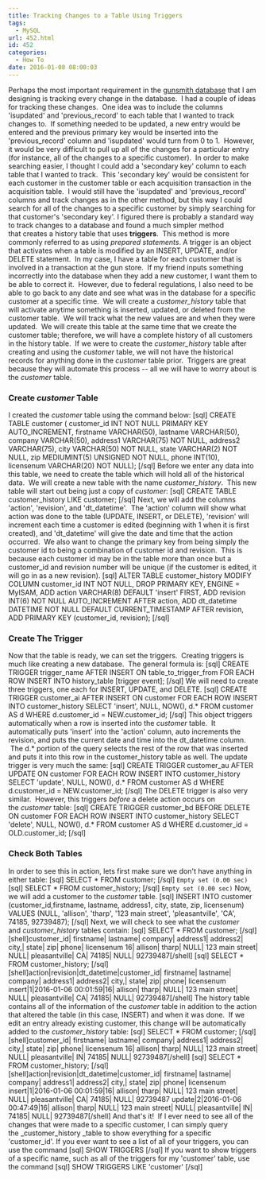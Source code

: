 ```yaml
---
title: Tracking Changes to a Table Using Triggers
tags:
  - MySQL
url: 452.html
id: 452
categories:
  - How To
date: 2016-01-08 08:00:03
---
```


Perhaps the most important requirement in the [gunsmith database](http://www.techtrek.io/index.php/2015/12/18/gunsmith-db-and-app-part-1-overview/) that I am designing is tracking every change in the database.  I had a couple of ideas for tracking these changes.  One idea was to include the columns 'isupdated' and 'previous\_record' to each table that I wanted to track changes to.  If something needed to be updated, a new entry would be entered and the previous primary key would be inserted into the 'previous\_record' column and 'isupdated' would turn from 0 to 1.  However, it would be very difficult to pull up all of the changes for a particular entry (for instance, all of the changes to a specific customer).  In order to make searching easier, I thought I could add a 'secondary key' column to each table that I wanted to track.  This 'secondary key' would be consistent for each customer in the customer table or each acquisition transaction in the acquisition table.  I would still have the 'isupdated' and 'previous_record' columns and track changes as in the other method, but this way I could search for all of the changes to a specific customer by simply searching for that customer's 'secondary key'. I figured there is probably a standard way to track changes to a database and found a much simpler method that creates a history table that uses **triggers**.  This method is more commonly referred to as using _prepared statements_. A trigger is an object that activates when a table is modified by an INSERT, UPDATE, and/or DELETE statement.  In my case, I have a table for each customer that is involved in a transaction at the gun store.  If my friend inputs something incorrectly into the database when they add a new customer, I want them to be able to correct it.  However, due to federal regulations, I also need to be able to go back to any date and see what was in the database for a specific customer at a specific time.  We will create a _customer_history_ table that will activate anytime something is inserted, updated, or deleted from the customer table.  We will track what the new values are and when they were updated.  We will create this table at the same time that we create the customer table; therefore, we will have a complete history of all customers in the history table.  If we were to create the _customer_history_ table after creating and using the _customer_ table, we will not have the historical records for anything done in the _customer_ table prior.  Triggers are great because they will automate this process -- all we will have to worry about is the _customer_ table.

### Create _customer_ Table

I created the _customer_ table using the command below: \[sql\] CREATE TABLE customer ( customer\_id INT NOT NULL PRIMARY KEY AUTO\_INCREMENT, firstname VARCHAR(50), lastname VARCHAR(50), company VARCHAR(50), address1 VARCHAR(75) NOT NULL, address2 VARCHAR(75), city VARCHAR(50) NOT NULL, state VARCHAR(2) NOT NULL, zip MEDIUMINT(5) UNSIGNED NOT NULL, phone INT(10), licensenum VARCHAR(20) NOT NULL); \[/sql\] Before we enter any data into this table, we need to create the table which will hold all of the historical data.  We will create a new table with the name _customer_history_.  This new table will start out being just a copy of _customer_: \[sql\] CREATE TABLE customer\_history LIKE customer; \[/sql\] Next, we will add the columns 'action', 'revision', and 'dt\_datetime'.  The 'action' column will show what action was done to the table (UPDATE, INSERT, or DELETE), 'revision' will increment each time a customer is edited (beginning with 1 when it is first created), and 'dt\_datetime' will give the date and time that the action occurred.  We also want to change the primary key from being simply the customer id to being a combination of customer id and revision.  This is because each customer id may be in the table more than once but a customer\_id and revision number will be unique (if the customer is edited, it will go in as a new revision). \[sql\] ALTER TABLE customer\_history MODIFY COLUMN customer\_id INT NOT NULL, DROP PRIMARY KEY, ENGINE = MyISAM, ADD action VARCHAR(8) DEFAULT 'insert' FIRST, ADD revision INT(6) NOT NULL AUTO\_INCREMENT AFTER action, ADD dt\_datetime DATETIME NOT NULL DEFAULT CURRENT\_TIMESTAMP AFTER revision, ADD PRIMARY KEY (customer\_id, revision); \[/sql\]

### Create The Trigger

Now that the table is ready, we can set the triggers.  Creating triggers is much like creating a new database.  The general formula is: \[sql\] CREATE TRIGGER trigger\_name AFTER INSERT ON table\_to\_trigger\_from FOR EACH ROW INSERT INTO history\_table \[trigger event\]; \[/sql\] We will need to create three triggers, one each for INSERT, UPDATE, and DELETE. \[sql\] CREATE TRIGGER customer\_ai AFTER INSERT ON customer FOR EACH ROW INSERT INTO customer\_history SELECT 'insert', NULL, NOW(), d.* FROM customer AS d WHERE d.customer\_id = NEW.customer_id; \[/sql\] This object triggers automatically when a row is inserted into the _customer_ table.  It automatically puts 'insert' into the 'action' column, auto increments the revision, and puts the current date and time into the dt\_datetime column.  The d.* portion of the query selects the rest of the row that was inserted and puts it into this row in the customer\_history table as well. The update trigger is very much the same: \[sql\] CREATE TRIGGER customer\_au AFTER UPDATE ON customer FOR EACH ROW INSERT INTO customer\_history SELECT 'update', NULL, NOW(), d.* FROM customer AS d WHERE d.customer\_id = NEW.customer\_id; \[/sql\] The DELETE trigger is also very similar.  However, this triggers _before_ a delete action occurs on the _customer_ table: \[sql\] CREATE TRIGGER customer\_bd BEFORE DELETE ON customer FOR EACH ROW INSERT INTO customer\_history SELECT 'delete', NULL, NOW(), d.* FROM customer AS d WHERE d.customer\_id = OLD.customer\_id; \[/sql\]

### Check Both Tables

In order to see this in action, lets first make sure we don't have anything in either table: \[sql\] SELECT * FROM customer; \[/sql\] `Empty set (0.00 sec)` \[sql\] SELECT * FROM customer_history; \[/sql\] `Empty set (0.00 sec)` Now, we will add a customer to the _customer_ table. \[sql\] INSERT INTO customer (customer_id,firstname, lastname, address1, city, state, zip, licensenum) VALUES (NULL, 'allison', 'tharp', '123 main street', 'pleasantville', 'CA', 74185, 92739487); \[/sql\] Next, we will check to see what the _customer_ and _customer_history_ tables contain: \[sql\] SELECT * FROM customer; \[/sql\] \[shell\]customer\_id| firstname| lastname| company| address1| address2| city,| state| zip| phone| licensenum 16| allison| tharp| NULL| 123 main street| NULL| pleasantville| CA| 74185| NULL| 92739487\[/shell\] \[sql\] SELECT * FROM customer\_history; \[/sql\] \[shell\]action|revision|dt\_datetime|customer\_id| firstname| lastname| company| address1| address2| city,| state| zip| phone| licensenum insert|1|2016-01-06 00:01:59|16| allison| tharp| NULL| 123 main street| NULL| pleasantville| CA| 74185| NULL| 92739487\[/shell\] The history table contains all of the information of the _customer_ table in addition to the action that altered the table (in this case, INSERT) and when it was done.  If we edit an entry already existing customer, this change will be automatically added to the _customer_history_ table: \[sql\] SELECT * FROM customer; \[/sql\] \[shell\]customer\_id| firstname| lastname| company| address1| address2| city,| state| zip| phone| licensenum 16| allison| tharp| NULL| 123 main street| NULL| pleasantville| IN| 74185| NULL| 92739487\[/shell\] \[sql\] SELECT * FROM customer\_history; \[/sql\] \[shell\]action|revision|dt\_datetime|customer\_id| firstname| lastname| company| address1| address2| city,| state| zip| phone| licensenum insert|1|2016-01-06 00:01:59|16| allison| tharp| NULL| 123 main street| NULL| pleasantville| CA| 74185| NULL| 92739487 update|2|2016-01-06 00:47:49|16| allison| tharp| NULL| 123 main street| NULL| pleasantville| IN| 74185| NULL| 92739487\[/shell\] And that's it!  If I ever need to see all of the changes that were made to a specific customer, I can simply query the _customer_history _table to show everything for a specific 'customer_id'. If you ever want to see a list of all of your triggers, you can use the command \[sql\] SHOW TRIGGERS \[/sql\] If you want to show triggers of a specific name, such as all of the triggers for my 'customer' table, use the command \[sql\] SHOW TRIGGERS LIKE 'customer' \[/sql\]